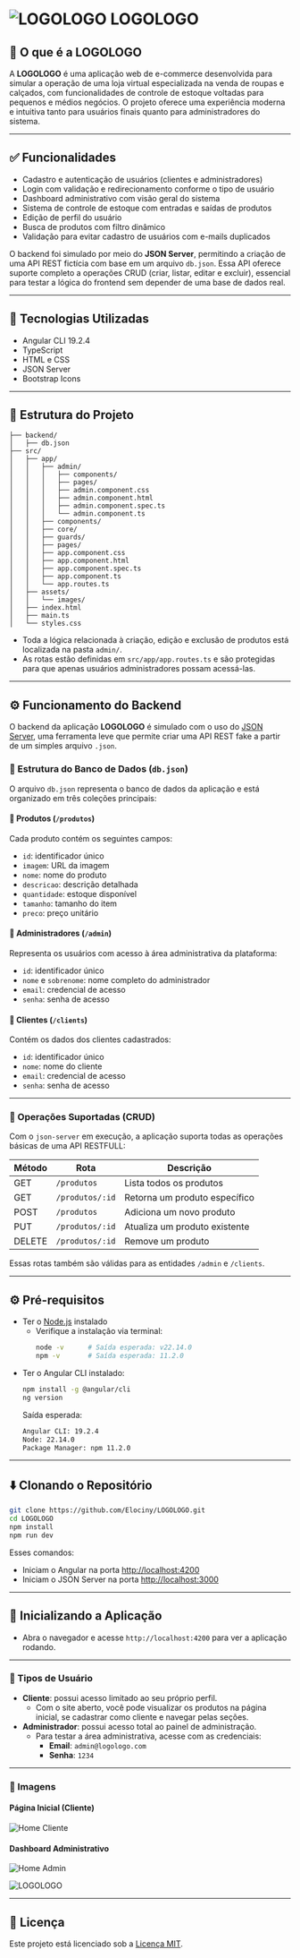 # ![LOGOLOGO](docs/telas/LOGOLOGO.svg) LOGOLOGO 

## 🏣️ O que é a LOGOLOGO

A **LOGOLOGO** é uma aplicação web de e-commerce desenvolvida para simular a operação de uma loja virtual especializada na venda de roupas e calçados, com funcionalidades de controle de estoque voltadas para pequenos e médios negócios. O projeto oferece uma experiência moderna e intuitiva tanto para usuários finais quanto para administradores do sistema.

---

## ✅ Funcionalidades

- Cadastro e autenticação de usuários (clientes e administradores)
- Login com validação e redirecionamento conforme o tipo de usuário
- Dashboard administrativo com visão geral do sistema
- Sistema de controle de estoque com entradas e saídas de produtos
- Edição de perfil do usuário
- Busca de produtos com filtro dinâmico
- Validação para evitar cadastro de usuários com e-mails duplicados

O backend foi simulado por meio do **JSON Server**, permitindo a criação de uma API REST fictícia com base em um arquivo `db.json`. Essa API oferece suporte completo a operações CRUD (criar, listar, editar e excluir), essencial para testar a lógica do frontend sem depender de uma base de dados real.

---

## 🧪 Tecnologias Utilizadas

- Angular CLI 19.2.4
- TypeScript
- HTML e CSS
- JSON Server
- Bootstrap Icons

---

## 📂 Estrutura do Projeto

```plaintext
├── backend/
│   ├── db.json
├── src/
│   ├── app/
│   │   ├── admin/
│   │   │   ├── components/
│   │   │   ├── pages/
│   │   │   ├── admin.component.css
│   │   │   ├── admin.component.html
│   │   │   ├── admin.component.spec.ts
│   │   │   └── admin.component.ts
│   │   ├── components/
│   │   ├── core/
│   │   ├── guards/
│   │   ├── pages/
│   │   ├── app.component.css
│   │   ├── app.component.html
│   │   ├── app.component.spec.ts
│   │   ├── app.component.ts
│   │   └── app.routes.ts
│   ├── assets/
│   │   └── images/
│   ├── index.html
│   ├── main.ts
│   └── styles.css
```

- Toda a lógica relacionada à criação, edição e exclusão de produtos está localizada na pasta `admin/`.
- As rotas estão definidas em `src/app/app.routes.ts` e são protegidas para que apenas usuários administradores possam acessá-las.

---

## ⚙️ Funcionamento do Backend

O backend da aplicação **LOGOLOGO** é simulado com o uso do [JSON Server](https://github.com/typicode/json-server), uma ferramenta leve que permite criar uma API REST fake a partir de um simples arquivo `.json`.

### 🧩 Estrutura do Banco de Dados (`db.json`)

O arquivo `db.json` representa o banco de dados da aplicação e está organizado em três coleções principais:

#### 🔹 Produtos (`/produtos`)
Cada produto contém os seguintes campos:

- `id`: identificador único
- `imagem`: URL da imagem
- `nome`: nome do produto
- `descricao`: descrição detalhada
- `quantidade`: estoque disponível
- `tamanho`: tamanho do item
- `preco`: preço unitário

#### 🔹 Administradores (`/admin`)
Representa os usuários com acesso à área administrativa da plataforma:

- `id`: identificador único
- `nome` e `sobrenome`: nome completo do administrador
- `email`: credencial de acesso
- `senha`: senha de acesso

#### 🔹 Clientes (`/clients`)
Contém os dados dos clientes cadastrados:

- `id`: identificador único
- `nome`: nome do cliente
- `email`: credencial de acesso
- `senha`: senha de acesso

---

### 🔁 Operações Suportadas (CRUD)

Com o `json-server` em execução, a aplicação suporta todas as operações básicas de uma API RESTFULL:

| Método | Rota             | Descrição                            |
|--------|------------------|----------------------------------------|
| GET    | `/produtos`      | Lista todos os produtos                |
| GET    | `/produtos/:id`  | Retorna um produto específico          |
| POST   | `/produtos`      | Adiciona um novo produto               |
| PUT    | `/produtos/:id`  | Atualiza um produto existente          |
| DELETE | `/produtos/:id`  | Remove um produto                      |

Essas rotas também são válidas para as entidades `/admin` e `/clients`.

---

## ⚙️ Pré-requisitos

- Ter o [Node.js](https://nodejs.org/en/download) instalado
  - Verifique a instalação via terminal:
    ```bash
    node -v      # Saída esperada: v22.14.0
    npm -v       # Saída esperada: 11.2.0
    ```
- Ter o Angular CLI instalado:
  ```bash
  npm install -g @angular/cli
  ng version
  ```
  Saída esperada:
  ```bash
  Angular CLI: 19.2.4
  Node: 22.14.0
  Package Manager: npm 11.2.0
  ```

---

## ⬇️ Clonando o Repositório

```bash
git clone https://github.com/Elociny/LOGOLOGO.git
cd LOGOLOGO
npm install
npm run dev
```

Esses comandos:
- Iniciam o Angular na porta [http://localhost:4200](http://localhost:4200)
- Iniciam o JSON Server na porta [http://localhost:3000](http://localhost:3000)

---

## 🚀 Inicializando a Aplicação

- Abra o navegador e acesse `http://localhost:4200` para ver a aplicação rodando.

---

### 👤 Tipos de Usuário

- **Cliente**: possui acesso limitado ao seu próprio perfil.
  - Com o site aberto, você pode visualizar os produtos na página inicial, se cadastrar como cliente e navegar pelas seções.
- **Administrador**: possui acesso total ao painel de administração.
  - Para testar a área administrativa, acesse com as credenciais:
    - **Email**: `admin@logologo.com`
    - **Senha**: `1234`

---

### 📸 Imagens

#### Página Inicial (Cliente)

![Home Cliente](docs/telas/client/home.jpeg)

#### Dashboard Administrativo

![Home Admin](docs/telas/admin/home.png)

![LOGOLOGO](https://github.com/user-attachments/assets/ee8c6500-1135-42d4-87b4-c426e797a404)


---

## 📄 Licença

Este projeto está licenciado sob a [Licença MIT](LICENSE).
